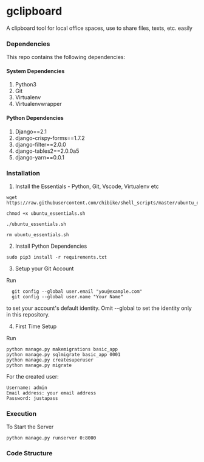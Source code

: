 # gclipboard
A clipboard tool for local office spaces, use to share files, texts, etc. easily

### Dependencies ###

This repo contains the following dependencies:

#### System Dependencies ####

1. Python3
2. Git
3. Virtualenv
4. Virtualenvwrapper

#### Python Dependencies ####

1. Django==2.1
2. django-crispy-forms==1.7.2
2. django-filter==2.0.0
3. django-tables2==2.0.0a5
4. django-yarn==0.0.1

### Installation ###

1. Install the Essentials - Python, Git, Vscode, Virtualenv etc

```
wget https://raw.githubusercontent.com/chibike/shell_scripts/master/ubuntu_essentials.sh

chmod +x ubuntu_essentials.sh

./ubuntu_essentials.sh

rm ubuntu_essentials.sh

```

2. Install Python Dependencies

```
sudo pip3 install -r requirements.txt
```

3. Setup your Git Account

Run

```
  git config --global user.email "you@example.com"
  git config --global user.name "Your Name"
```

to set your account's default identity.
Omit --global to set the identity only in this repository.

4. First Time Setup

Run

```
python manage.py makemigrations basic_app
python manage.py sqlmigrate basic_app 0001
python manage.py createsuperuser
python manage.py migrate

```

For the created user:

```
Username: admin
Email address: your email address
Password: justapass
```

### Execution ###

To Start the Server

```
python manage.py runserver 0:8000
```

### Code Structure ###
